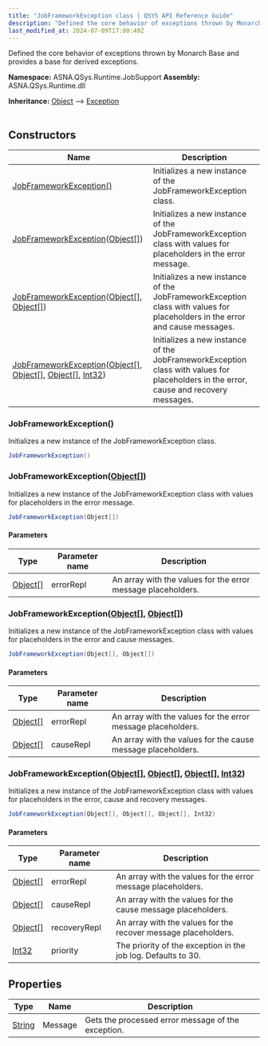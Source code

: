 ```yaml
---
title: "JobFrameworkException class | QSYS API Reference Guide"
description: "Defined the core behavior of exceptions thrown by Monarch Base and provides a base for derived exceptions. "
last_modified_at: 2024-07-09T17:00:49Z
---
```


Defined the core behavior of exceptions thrown by Monarch Base and provides a base for derived exceptions.

**Namespace:** ASNA.QSys.Runtime.JobSupport
**Assembly:** ASNA.QSys.Runtime.dll

**Inheritance:** [Object](https://docs.microsoft.com/en-us/dotnet/api/system.object) --> [Exception](https://docs.microsoft.com/en-us/dotnet/api/system.exception)
<br>
<br>

## Constructors

| Name | Description |
| --- | --- |
| [JobFrameworkException()](#jobframeworkexception) | Initializes a new instance of the JobFrameworkException class.
| [JobFrameworkException](#jobframeworkexceptionobject)([Object\[\]](https://docs.microsoft.com/en-us/dotnet/api/system.object)) | Initializes a new instance of the JobFrameworkException class with values for placeholders in the error message.
| [JobFrameworkException](#jobframeworkexceptionobject--object)([Object\[\]](https://docs.microsoft.com/en-us/dotnet/api/system.object), [Object\[\]](https://docs.microsoft.com/en-us/dotnet/api/system.object)) | Initializes a new instance of the JobFrameworkException class with values for placeholders in the error and cause messages.
| [JobFrameworkException](#jobframeworkexceptionobject--object--object--int32)([Object\[\]](https://docs.microsoft.com/en-us/dotnet/api/system.object), [Object\[\]](https://docs.microsoft.com/en-us/dotnet/api/system.object), [Object\[\]](https://docs.microsoft.com/en-us/dotnet/api/system.object), [Int32](https://docs.microsoft.com/en-us/dotnet/api/system.int32)) | Initializes a new instance of the JobFrameworkException class with values for placeholders in the error, cause and recovery messages.

### JobFrameworkException()

Initializes a new instance of the JobFrameworkException class.

```cs
JobFrameworkException()
```

### JobFrameworkException([Object\[\]](https://docs.microsoft.com/en-us/dotnet/api/system.object))

Initializes a new instance of the JobFrameworkException class with values for placeholders in the error message.

```cs
JobFrameworkException(Object[])
```

#### Parameters

| Type | Parameter name | Description
| --- | --- | ---
| [Object\[\]](https://docs.microsoft.com/en-us/dotnet/api/system.object) | errorRepl | An array with the values for the error message placeholders.

### JobFrameworkException([Object\[\]](https://docs.microsoft.com/en-us/dotnet/api/system.object), [Object\[\]](https://docs.microsoft.com/en-us/dotnet/api/system.object))

Initializes a new instance of the JobFrameworkException class with values for placeholders in the error and cause messages.

```cs
JobFrameworkException(Object[], Object[])
```

#### Parameters

| Type | Parameter name | Description
| --- | --- | ---
| [Object\[\]](https://docs.microsoft.com/en-us/dotnet/api/system.object) | errorRepl | An array with the values for the error message placeholders.
| [Object\[\]](https://docs.microsoft.com/en-us/dotnet/api/system.object) | causeRepl | An array with the values for the cause message placeholders.

### JobFrameworkException([Object\[\]](https://docs.microsoft.com/en-us/dotnet/api/system.object), [Object\[\]](https://docs.microsoft.com/en-us/dotnet/api/system.object), [Object\[\]](https://docs.microsoft.com/en-us/dotnet/api/system.object), [Int32](https://docs.microsoft.com/en-us/dotnet/api/system.int32))

Initializes a new instance of the JobFrameworkException class with values for placeholders in the error, cause and recovery messages.

```cs
JobFrameworkException(Object[], Object[], Object[], Int32)
```

#### Parameters

| Type | Parameter name | Description
| --- | --- | ---
| [Object\[\]](https://docs.microsoft.com/en-us/dotnet/api/system.object) | errorRepl | An array with the values for the error message placeholders.
| [Object\[\]](https://docs.microsoft.com/en-us/dotnet/api/system.object) | causeRepl | An array with the values for the cause message placeholders.
| [Object\[\]](https://docs.microsoft.com/en-us/dotnet/api/system.object) | recoveryRepl | An array with the values for the recover message placeholders.
| [Int32](https://docs.microsoft.com/en-us/dotnet/api/system.int32) | priority | The priority of the exception in the job log. Defaults to 30.

## Properties

| Type | Name | Description
| --- | --- | --- 
| [String](https://learn.microsoft.com/en-us/dotnet/api/system.string?view=net-8.0) | Message | Gets the processed error message of the exception. |
